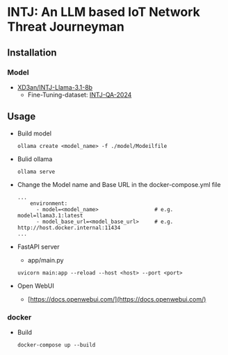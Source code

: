 # INTJ: An LLM based IoT Network Threat Journeyman

## Installation

### Model

- [XD3an/INTJ-Llama-3.1-8b](https://huggingface.co/XD3an/INTJ-Llama-3.1-8b)
    - Fine-Tuning-dataset: [INTJ-QA-2024](https://huggingface.co/datasets/XD3an/INTJ-QA-2024)

## Usage

- Build model
    ```
    ollama create <model_name> -f ./model/Modeilfile
    ```

- Bulid ollama 
    ```
    ollama serve
    ```

- Change the Model name and Base URL in the docker-compose.yml file
    ```
    ...
        environment:
          - model=<model_name>                  # e.g. model=llama3.1:latest
          - model_base_url=<model_base_url>     # e.g. http://host.docker.internal:11434
    ...
    ```

- FastAPI server
    - app/main.py
    ```
    uvicorn main:app --reload --host <host> --port <port>
    ```

- Open WebUI
    - [https://docs.openwebui.com/](https://docs.openwebui.com/)


### docker

- Build
    ```
    docker-compose up --build
    ```
